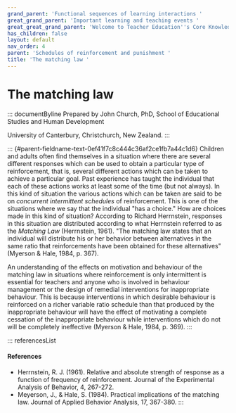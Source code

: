 ```yaml
---
grand_parent: 'Functional sequences of learning interactions '
great_grand_parent: 'Important learning and teaching events '
great_great_grand_parent: 'Welcome to Teacher Education''s Core Knowledge and Skills.'
has_children: false
layout: default
nav_order: 4
parent: 'Schedules of reinforcement and punishment '
title: 'The matching law '
---
```

# The matching law 


::: documentByline
Prepared by John Church, PhD, School of Educational Studies and Human
Development

University of Canterbury, Christchurch, New Zealand.
:::

::: {#parent-fieldname-text-0ef41f7c8c444c36af2ce1fb7a44c1d6}
Children and adults often find themselves in a situation where there are
several different responses which can be used to obtain a particular
type of reinforcement, that is, several different actions which can be
taken to achieve a particular goal. Past experience has taught the
individual that each of these actions works at least some of the time
(but not always). In this kind of situation the various actions which
can be taken are said to be on *concurrent intermittent schedules* of
reinforcement. This is one of the situations where we say that the
individual "has a choice." How are choices made in this kind of
situation? According to Richard Herrnstein, responses in this situation
are distributed according to what Herrnstein referred to as the
*Matching Law* (Herrnstein, 1961). "The matching law states that an
individual will distribute his or her behavior between alternatives in
the same ratio that reinforcements have been obtained for these
alternatives" (Myerson & Hale, 1984, p. 367).

An understanding of the effects on motivation and behaviour of the
matching law in situations where reinforcement is only intermittent is
essential for teachers and anyone who is involved in behaviour
management or the design of remedial interventions for inappropriate
behaviour. This is because interventions in which desirable behaviour is
reinforced on a richer variable ratio schedule than that produced by the
inappropriate behaviour will have the effect of motivating a complete
cessation of the inappropriate behaviour while interventions which do
not will be completely ineffective (Myerson & Hale, 1984, p. 369).
:::

::: referencesList
#### References

-   Herrnstein, R. J. (1961). Relative and absolute strength of response
    as a function of frequency of reinforcement. Journal of the
    Experimental Analysis of Behavior, 4, 267-272.
-   Meyerson, J., & Hale, S. (1984). Practical implications of the
    matching law. Journal of Applied Behavior Analysis, 17, 367-380.
:::
